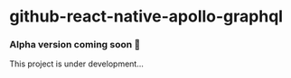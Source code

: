 # github-react-native-apollo-graphql

### Alpha version coming soon 🌟
This project is under development...
